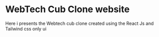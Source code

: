 <h1>WebTech Cub Clone website</h1>

<p>Here i presents the Webtech cub clone created using the React Js and Tailwind css only ui</p>